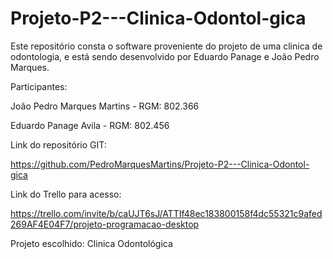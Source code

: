 # Projeto-P2---Clinica-Odontol-gica
Este repositório consta o software proveniente do projeto de uma clinica de odontologia, e está sendo desenvolvido por Eduardo Panage e João Pedro Marques.

Participantes:

João Pedro Marques Martins - RGM: 802.366

Eduardo Panage Avila - RGM: 802.456



Link do repositório GIT:

https://github.com/PedroMarquesMartins/Projeto-P2---Clinica-Odontol-gica



Link do Trello para acesso:

https://trello.com/invite/b/caUJT6sJ/ATTIf48ec183800158f4dc55321c9afed269AF4E04F7/projeto-programacao-desktop


Projeto escolhido: Clinica Odontológica
